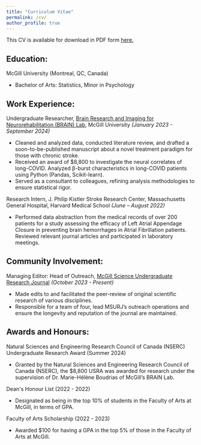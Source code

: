 ```yaml
---
title: "Curriculum Vitae"
permalink: /cv/
author_profile: true
---
```

This CV is available for download in PDF form [here.](https://yshahzad.github.io/Yavuz_ResearchCV.pdf)


Education:
---
McGill University (Montreal, QC, Canada)
* Bachelor of Arts: Statistics, Minor in Psychology


Work Experience:
---
Undergraduate Researcher, [Brain Research and Imaging for Neurorehabilitation (BRAIN) Lab,](https://boudriaslab.com/) 
McGill University *(January 2023 - September 2024)*
* Cleaned and analyzed data, conducted literature review, and drafted a soon-to-be-published manuscript about a novel treatment paradigm for those with chronic stroke.
* Received an award of $8,800 to investigate the neural correlates of long-COVID. Analyzed β-burst characteristics in long-COVID patients using Python (Pandas, Scikit-learn).
* Served as a consultant to colleagues, refining analysis methodologies to ensure statistical rigor.

Research Intern, J. Philip Kistler Stroke Research Center, Massachusetts General Hospital, Harvard Medical School *(June – August 2022)*
* Performed data abstraction from the medical records of over 200 patients for a study assessing the efficacy of Left Atrial Appendage Closure in preventing brain hemorrhages in Atrial Fibrillation patients. Reviewed relevant journal articles and participated in laboratory meetings.


Community Involvement:
---
Managing Editor: Head of Outreach, [McGill Science Undergraduate Research Journal](https://msurjonline.mcgill.ca/about/editorialTeam) *(October 2023 - Present)*
* Made edits to and facilitated the peer-review of original scientific research of various disciplines. 
* Responsible for a team of four, lead MSURJ’s outreach operations and ensure the longevity and reputation
of the journal are maintained.


Awards and Honours:
---
Natural Sciences and Engineering Research Council of Canada (NSERC) Undergraduate Research Award (Summer 2024)
* Granted by the Natural Sciences and Engineering Research Council of Canada (NSERC), the $8,800 USRA was
awarded for research under the supervision of Dr. Marie-Hélène Boudrias of McGill’s BRAIN Lab.

Dean's Honour List (2022 - 2022)
* Designated as being in the top 10% of students in the Faculty of Arts at McGill, in terms of GPA. 

Faculty of Arts Scholarship (2022 - 2023)
* Awarded $100 for having a GPA in the top 5% of those in the Faculty of Arts at McGill.





